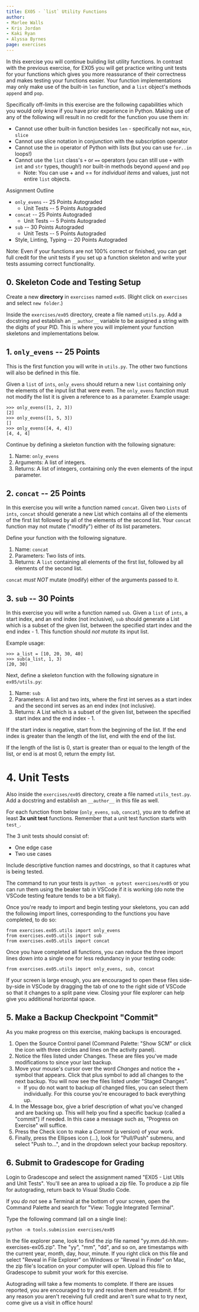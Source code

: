 ```yaml
---
title: EX05 - `list` Utility Functions
author:
- Marlee Walls
- Kris Jordan
- Kaki Ryan
- Alyssa Byrnes
page: exercises
---
```


In this exercise you will continue building list utility functions. In contrast with the previous exercise, for EX05 you will get practice writing unit tests for your functions which gives you more reassurance of their correctness and makes testing your functions easier. Your function implementations may only make use of the built-in `len` function, and a `list` object's methods `append` and `pop`.

Specifically off-limits in this exercise are the following capabilities which you would only know if you have prior experience in Python. Making use of any of the following will result in no credit for the function you use them in:

* Cannot use other built-in function besides `len` - specifically not `max`, `min`, `slice`
* Cannot use slice notation in conjunction with the subscription operator
* Cannot use the `in` operator of Python with lists (but you can use `for..in` loops!)
* Cannot use the `list` class's `+` or `==` operators (you can still use `+` with `int` and `str` types, though!) nor built-in methods beyond `append` and `pop`
    * Note: You can use + and == for _individual items_ and values, just not entire `list` objects.


Assignment Outline

* `only_evens` -- 25 Points Autograded
    * Unit Tests -- 5 Points Autograded
* `concat` -- 25 Points Autograded
    * Unit Tests -- 5 Points Autograded
* `sub` -- 30 Points Autograded
    * Unit Tests -- 5 Points Autograded
* Style, Linting, Typing -- 20 Points Autograded


Note: Even if your functions are not 100% correct or finished, you can get full credit for the unit tests if you set up a function skeleton and write your tests assuming correct functionality.

## 0. Skeleton Code and Testing Setup

Create a new **directory** in `exercises` named `ex05`. (Right click on `exercises` and select `new folder`.)

Inside the `exercises/ex05` directory, create a file named `utils.py`. Add a docstring and establish an `__author__` variable to be assigned a string with the digits of your PID. This is where you will implement your function skeletons and implementations below.



## 1. `only_evens` -- 25 Points

This is the first function you will write in `utils.py`. The other two functions will also be defined in this file.

Given a `list` of `ints`, `only_evens` should return a new `list` containing only the elements of the input list that were even. The `only_evens` function must not modify the list it is given a reference to as a parameter. Example usage:

~~~{.plaintext}
>>> only_evens([1, 2, 3])
[2]
>>> only_evens([1, 5, 3])
[]
>>> only_evens([4, 4, 4])
[4, 4, 4]
~~~

Continue by defining a skeleton function with the following signature:

1. Name: `only_evens`
2. Arguments: A list of integers. 
3. Returns: A list of integers, containing only the even elements of the input parameter.

## 2. `concat` -- 25 Points

In this exercise you will write a function named `concat`. Given two `Lists` of `ints`, `concat` should generate a new List which contains all of the elements of the first list followed by all of the elements of the second list. Your `concat` function may not mutate ("modify") either of its list parameters.

Define your function with the following signature.

1. Name: `concat`
2. Parameters: Two lists of ints. 
3. Returns: A `list` containing all elements of the first list, followed by all elements of the second list. 
    
`concat` _must NOT_ mutate (modify) either of the arguments passed to it.  


## 3. `sub` -- 30 Points

In this exercise you will write a function named `sub`. Given a `list` of `ints`, a start index, and an end index (not inclusive), `sub` should generate a List which is a subset of the given list, between the specified start index and the end index - 1. This function should _not mutate_ its input list.

Example usage:

~~~{.plaintext}
>>> a_list = [10, 20, 30, 40]
>>> sub(a_list, 1, 3)
[20, 30]
~~~

Next, define a skeleton function with the following signature in `ex05/utils.py`:

1. Name: `sub`
2. Parameters: A list and two ints, where the first int serves as a start index and the second int serves as an end index (not inclusive). 
3. Returns: A List which is a subset of the given list, between the specified start index and the end index - 1.
    
If the start index is negative, start from the beginning of the list. If the end index is greater than the length of the list, end with the end of the list.

If the length of the list is 0, start is greater than or equal to the length of the list, or end is at most 0, return the empty list.

# 4. Unit Tests

Also inside the `exercises/ex05` directory, create a file named `utils_test.py`. Add a docstring and establish an `__author__` in this file as well.

For each function from below (`only_evens`, `sub`, `concat`), you are to define at least **3x unit test** functions. Remember that a unit test function starts with `test_`.

The 3 unit tests should consist of:

* One edge case
* Two use cases

Include descriptive function names and docstrings, so that it captures what is being tested.

The command to run your tests is `python -m pytest exercises/ex05` or you can run them using the beaker tab in VSCode if it is working (do note the VSCode testing feature tends to be a bit flaky). 

Once you're ready to import and begin testing your skeletons, you can add the following import lines, corresponding to the functions you have completed, to do so:

~~~{.plaintext}
from exercises.ex05.utils import only_evens
from exercises.ex05.utils import sub
from exercises.ex05.utils import concat
~~~

Once you have completed all functions, you can reduce the three import lines down into a single one for less redundancy in your testing code:

~~~{.plaintext}
from exercises.ex05.utils import only_evens, sub, concat
~~~

If your screen is large enough, you are encouraged to open these files side-by-side in VSCode by dragging the tab of one to the right side of VSCode so that it changes to a split pane view. Closing your file explorer can help give you additional horizontal space.

## 5. Make a Backup Checkpoint "Commit"

As you make progress on this exercise, making backups is encouraged.

1. Open the Source Control panel (Command Palette: "Show SCM" or click the icon with three circles and lines on the activity panel).
2. Notice the files listed under Changes. These are files you've made modifications to since your last backup.
3. Move your mouse's cursor over the word _Changes_ and notice the + symbol that appears. Click that plus symbol to add all changes to the next backup. You will now see the files listed under "Staged Changes".
   - If you do not want to backup _all_ changed files, you can select them individually. For this course you're encouraged to back everything up.
4. In the Message box, give a brief description of what you've changed and are backing up. This will help you find a specific backup (called a "commit") if needed. In this case a message such as, "Progress on Exercise" will suffice.
5. Press the Check icon to make a _Commit_ (a version) of your work.
6. Finally, press the Ellipses icon (...), look for "Pull/Push" submenu, and select "Push to...", and in the dropdown select your backup repository.


## 6. Submit to Gradescope for Grading

Login to Gradescope and select the assignment named "EX05 - List Utils and Unit Tests". You'll see an area to upload a zip file. To produce a zip file for autograding, return back to Visual Studio Code.

If you _do not_ see a Terminal at the bottom of your screen, open the Command Palette and search for "View: Toggle Integrated Terminal".

Type the following command (all on a single line):

`python -m tools.submission exercises/ex05`

In the file explorer pane, look to find the zip file named "yy.mm.dd-hh.mm-exercises-ex05.zip". The "yy", "mm", "dd", and so on, are timestamps with the current year, month, day, hour, minute. If you right click on this file and select "Reveal in File Explorer" on Windows or "Reveal in Finder" on Mac, the zip file's location on your computer will open. Upload this file to Gradescope to submit your work for this exercise.

Autograding will take a few moments to complete. If there are issues reported, you are encouraged to try and resolve them and resubmit. If for any reason you aren't receiving full credit and aren't sure what to try next, come give us a visit in office hours!

